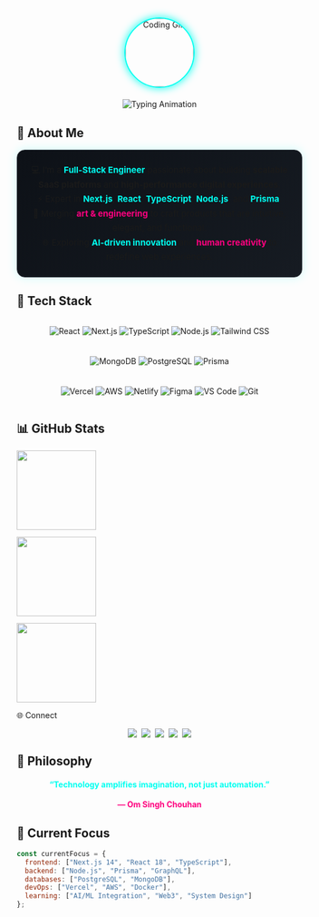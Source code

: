 <div align="center">

<!-- 🧠 Animated Intro Header -->
<div style="display: flex; flex-direction: column; align-items: center; justify-content: center; gap: 20px; margin-bottom: 30px;">
  <img src="https://i.gifer.com/4I9G.gif" alt="Coding GIF" width="120" height="120" style="border-radius: 50%; border: 2px solid #00fff0; box-shadow: 0 0 15px #00fff0;" />
  <img src="https://readme-typing-svg.herokuapp.com?font=Fira+Code&weight=600&size=28&pause=800&duration=4000&color=00FFF0&center=true&vCenter=true&width=600&height=60&lines=Hey+👋,+I'm+Om+Singh+Chouhan;Full-Stack+Engineer+%26+SaaS+Builder;Next.js+%7C+React+%7C+Node.js+%7C+Prisma" alt="Typing Animation"/>
</div>

</div>

## 🚀 About Me  

<div align="center" style="max-width: 850px; background: linear-gradient(135deg, #0d1117, #161b22); padding: 22px; border-radius: 14px; border: 1px solid #30363d; box-shadow: 0 0 18px rgba(0,255,240,0.2); font-size:15px; line-height:1.7;">
💻 I’m a <strong style="color:#00fff0;">Full-Stack Engineer</strong> passionate about building <strong>scalable SaaS platforms</strong> and <strong>high-performance digital experiences</strong>.<br/>
⚡ Expert in <strong style="color:#00fff0;">Next.js</strong>, <strong style="color:#00fff0;">React</strong>, <strong style="color:#00fff0;">TypeScript</strong>, <strong style="color:#00fff0;">Node.js</strong>, and <strong style="color:#00fff0;">Prisma</strong>.<br/>
🎨 Merging <strong style="color:#ff007f;">art & engineering</strong> to craft products that are intuitive, elegant, and functional.<br/>
🌐 Exploring <strong style="color:#00fff0;">AI-driven innovation</strong> and <strong style="color:#ff007f;">human creativity</strong> to redefine web experiences.
</div>

## 🧰 Tech Stack  

<div align="center" style="display:flex; flex-wrap:wrap; justify-content:center; gap:8px; margin-top:15px;">

<!-- Frontend & Backend -->
![React](https://img.shields.io/badge/React-20232A?style=for-the-badge&logo=react&logoColor=61DAFB)
![Next.js](https://img.shields.io/badge/Next.js-000000?style=for-the-badge&logo=next.js&logoColor=white)
![TypeScript](https://img.shields.io/badge/TypeScript-007ACC?style=for-the-badge&logo=typescript&logoColor=white)
![Node.js](https://img.shields.io/badge/Node.js-339933?style=for-the-badge&logo=nodedotjs&logoColor=white)
![Tailwind CSS](https://img.shields.io/badge/Tailwind_CSS-38B2AC?style=for-the-badge&logo=tailwind-css&logoColor=white)

<!-- Databases -->
![MongoDB](https://img.shields.io/badge/MongoDB-47A248?style=for-the-badge&logo=mongodb&logoColor=white)
![PostgreSQL](https://img.shields.io/badge/PostgreSQL-316192?style=for-the-badge&logo=postgresql&logoColor=white)
![Prisma](https://img.shields.io/badge/Prisma-2D3748?style=for-the-badge&logo=prisma&logoColor=white)

<!-- Cloud & Tools -->
![Vercel](https://img.shields.io/badge/Vercel-000000?style=for-the-badge&logo=vercel&logoColor=white)
![AWS](https://img.shields.io/badge/AWS-FF9900?style=for-the-badge&logo=amazon-aws&logoColor=white)
![Netlify](https://img.shields.io/badge/Netlify-00C7B7?style=for-the-badge&logo=netlify&logoColor=white)
![Figma](https://img.shields.io/badge/Figma-F24E1E?style=for-the-badge&logo=figma&logoColor=white)
![VS Code](https://img.shields.io/badge/VS_Code-007ACC?style=for-the-badge&logo=visual-studio-code&logoColor=white)
![Git](https://img.shields.io/badge/Git-F05032?style=for-the-badge&logo=git&logoColor=white)

</div>

## 📊 GitHub Stats  

<div align="center" style="display:flex; flex-direction:column; gap:12px; margin-top:12px; max-width:850px;">

<img height="140em" src="https://github-readme-stats.vercel.app/api?username=om-singh-ui&show_icons=true&theme=radical&hide_border=true&bg_color=0d1117&title_color=00fff0&icon_color=ff007f&text_color=ffffff" />
<img height="140em" src="https://github-readme-streak-stats.herokuapp.com?user=om-singh-ui&theme=radical&hide_border=true&background=0d1117&ring=00fff0&fire=ff007f&currStreakLabel=00fff0&dates=ffffff" />
<img height="140em" src="https://github-readme-stats.vercel.app/api/top-langs/?username=om-singh-ui&layout=compact&theme=radical&hide_border=true&bg_color=0d1117&title_color=00fff0&text_color=ffffff" />

</div>


 🌐 Connect  

<div align="center" style="display:flex; flex-wrap:wrap; justify-content:center; gap:8px; margin-top:12px;">
<a href="https://www.linkedin.com/in/om-singh-chouhan-1a761a323/" target="_blank"><img src="https://img.shields.io/badge/LinkedIn-%230A66C2?style=for-the-badge&logo=linkedin&logoColor=white"/></a>
<a href="https://www.instagram.com/om_singh_chouhan_/" target="_blank"><img src="https://img.shields.io/badge/Instagram-%23E4405F?style=for-the-badge&logo=instagram&logoColor=white"/></a>
<a href="https://medium.com/@omchouhan227" target="_blank"><img src="https://img.shields.io/badge/Medium-%2312100E?style=for-the-badge&logo=medium&logoColor=white"/></a>
<a href="mailto:omchouhan227@gmail.com"><img src="https://img.shields.io/badge/Email-D14836?style=for-the-badge&logo=gmail&logoColor=white"/></a>
<a href="https://github.com/om-singh-ui"><img src="https://img.shields.io/badge/GitHub-181717?style=for-the-badge&logo=github&logoColor=white"/></a>
</div>



## 💫 Philosophy  

<div align="center" style="max-width:700px; font-size:14px; margin-top:12px;">
<h4 style="color:#00fff0;">“Technology amplifies imagination, not just automation.”</h4>
<p style="color:#ff007f; font-weight:bold;">— Om Singh Chouhan</p>
</div>

## 🎯 Current Focus  

```javascript
const currentFocus = {
  frontend: ["Next.js 14", "React 18", "TypeScript"],
  backend: ["Node.js", "Prisma", "GraphQL"],
  databases: ["PostgreSQL", "MongoDB"],
  devOps: ["Vercel", "AWS", "Docker"],
  learning: ["AI/ML Integration", "Web3", "System Design"]
};
